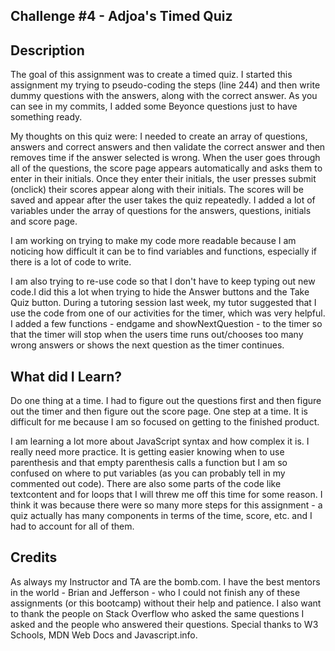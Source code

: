 ## Challenge #4 - Adjoa's Timed Quiz

## Description
The goal of this assignment was to create a timed quiz. I started this assignment my trying to pseudo-coding the steps (line 244) and then write dummy questions with the answers, along with the correct answer. As you can see in my commits, I added some Beyonce questions just to have something ready. 

My thoughts on this quiz were: I needed to create an array of questions, answers and correct answers and then validate the correct answer and then removes time if the answer selected is wrong. When the user goes through all of the questions, the score page appears automatically and asks them to enter in their initials. Once they enter their initials, the user presses submit (onclick) their scores appear along with their initials. The scores will be saved and appear after the user takes the quiz repeatedly. I added a lot of variables under the array of questions for the answers, questions, initials and score page. 

I am working on trying to make my code more readable because I am noticing how difficult it can be to find variables and functions, especially if there is a lot of code to write. 

I am also trying to re-use code so that I don't have to keep typing out new code.I did this a lot when trying to hide the Answer buttons and the Take Quiz button. During a tutoring session last week, my tutor suggested that I use the code from one of our activities for the timer, which was very helpful. I added a few functions - endgame and showNextQuestion - to the timer so that the timer will stop when the users time runs out/chooses too many wrong answers or shows the next question as the timer continues. 

## What did I Learn?
Do one thing at a time. I had to figure out the questions first and then figure out the timer and then figure out the score page. One step at a time. It is difficult for me because I am so focused on getting to the finished product.

I am learning a lot more about JavaScript syntax and how complex it is. I really need more practice. It is getting easier knowing when to use parenthesis and that empty parenthesis calls a function but I am so confused on where to put variables (as you can probably tell in my commented out code). There are also some parts of the code like textcontent and for loops that I will threw me off this time for some reason. I think it was because there were so many more steps for this assignment - a quiz actually has many components in terms of the time, score, etc. and I had to account for all of them.

## Credits
As always my Instructor and TA are the bomb.com. I have the best mentors in the world - Brian and Jefferson - who I could not finish any of these assignments (or this bootcamp) without their help and patience. I also want to thank the people on Stack Overflow who asked the same questions I asked and the people who answered their questions. Special thanks to W3 Schools, MDN Web Docs and Javascript.info.

